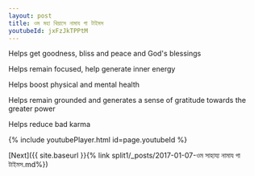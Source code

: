 ```yaml
---
layout: post
title: ওম মহা থিয়াসে নামায গা টাইমস
youtubeId: jxFzJkTPPtM
---
```

 
 
Helps get goodness, bliss and peace and God's blessings
 
Helps remain focused, help generate inner energy 
 
Helps boost physical and mental health 
 
Helps remain grounded and generates a sense of gratitude towards the greater power 
 
Helps reduce bad karma
 
 
 
 


{% include youtubePlayer.html id=page.youtubeId %}
 
[Next]({{ site.baseurl }}{% link  split1/_posts/2017-01-07-ওম সাহায্য নামায গা টাইমস.md%})
 
